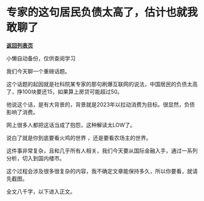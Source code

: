 # 专家的这句居民负债太高了，估计也就我敢聊了

[**返回列表页**](/gzh/记忆承载3)

小懒自动备份，仅供查阅学习

我们今天聊一个重磅话题。

这个话题的起因就是社科院某专家的那句刷爆互联网的说法，中国居民的负债太高了，挣100块要还15，如果算上房贷可能超过50。  

他说这个话，是有大背景的，背景就是2023年以拉动消费为目标。很显然，负债影响了消费。  

网上很多人都把这话当成了抱怨，这种解读太LOW了。  

说白了就是你到底要看火鸡的世界 ，还是要看农场主的世界。

这件事非常复杂，且和几乎所有人相关，我们今天要从国际金融入手，通过一系列分析，切入到国内楼市。  

这个过程会涉及很多很复杂的内容，我不确定文章能保持多久，所以你要看，就请先截图。

全文八千字，以下进入正文。  

